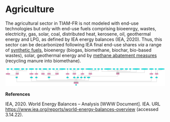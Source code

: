 # Agriculture

The agricultural sector in TIAM-FR is not modeled with end-use technologies but only with end-use fuels comprising bioeenrgy, wastes, electricity, gas, solar, coal, distributed heat, kerosene, oil, geothermal energy and LPG, as defined by IEA energy balances (IEA, 2020). Thus, this sector can be decarbonized following IEA final end-use shares *via* a range of [synthetic fuels](./supply/synthetic-fuels.md), bioenergy (biogas, biomethane, biochar, bio-based wastes), solar, geothermal energy and by [methane abatement measures](../backstop/nonCO2.md) (recycling manure into biomethane). 

![](AGR.png)

**References**

IEA, 2020. World Energy Balances – Analysis [WWW Document]. IEA. URL https://www.iea.org/reports/world-energy-balances-overview (accessed 3.14.22).
